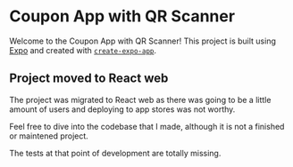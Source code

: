 # Coupon App with QR Scanner

Welcome to the Coupon App with QR Scanner! This project is built using [Expo](https://expo.dev) and created with [`create-expo-app`](https://www.npmjs.com/package/create-expo-app).

## Project moved to React web

The project was migrated to React web as there was going to be a little amount of users and deploying to app stores was not worthy.

Feel free to dive into the codebase that I made, although it is not a finished or maintened project.

The tests at that point of development are totally missing.
